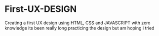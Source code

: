 # First-UX-DESIGN
Creating a first UX design using HTML, CSS and JAVASCRIPT with zero knowledge its been really long practicing the design but am hoping i tried 
